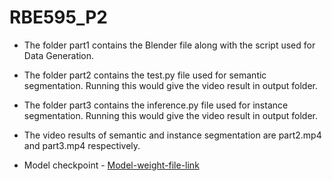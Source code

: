 # RBE595_P2

* The folder part1 contains the Blender file along with the script used for Data Generation.<br>
* The folder part2 contains the test.py file used for semantic segmentation. Running this would give the video result in output folder.<br>
* The folder part3 contains the inference.py file used for instance segmentation. Running this would give the video result in output folder.<br>

* The video results of semantic and instance segmentation are part2.mp4 and part3.mp4 respectively.

* Model checkpoint - [Model-weight-file-link](https://wpi0-my.sharepoint.com/:u:/g/personal/dsingh1_wpi_edu/EccpHgzfMLdKqnBnWPTfFX4BKMDkHl8H8sbiza_opAxJMg?e=lpzhzY)
